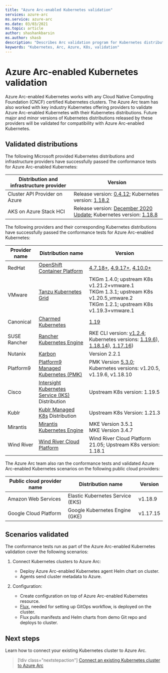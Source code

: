 ```yaml
---
title: "Azure Arc-enabled Kubernetes validation"
services: azure-arc
ms.service: azure-arc
ms.date: 03/03/2021
ms.topic: article
author: shashankbarsin
ms.author: shasb
description: "Describes Arc validation program for Kubernetes distributions"
keywords: "Kubernetes, Arc, Azure, K8s, validation"
---
```


# Azure Arc-enabled Kubernetes validation

Azure Arc-enabled Kubernetes works with any Cloud Native Computing Foundation (CNCF) certified Kubernetes clusters. The Azure Arc team has also worked with key industry Kubernetes offering providers to validate Azure Arc-enabled Kubernetes with their Kubernetes distributions. Future major and minor versions of Kubernetes distributions released by these providers will be validated for compatibility with Azure Arc-enabled Kubernetes.

## Validated distributions

The following Microsoft provided Kubernetes distributions and infrastructure providers have successfully passed the conformance tests for Azure Arc-enabled Kubernetes:

| Distribution and infrastructure provider | Version |
| ---------------------------------------- | ------- |
| Cluster API Provider on Azure            | Release version: [0.4.12](https://github.com/kubernetes-sigs/cluster-api-provider-azure/releases/tag/v0.4.12); Kubernetes version: [1.18.2](https://github.com/kubernetes/kubernetes/releases/tag/v1.18.2) |
| AKS on Azure Stack HCI                   | Release version: [December 2020 Update](https://github.com/Azure/aks-hci/releases/tag/AKS-HCI-2012); Kubernetes version: [1.18.8](https://github.com/kubernetes/kubernetes/releases/tag/v1.18.8) |

The following providers and their corresponding Kubernetes distributions have successfully passed the conformance tests for Azure Arc-enabled Kubernetes:

| Provider name | Distribution name | Version |
| ------------ | ----------------- | ------- |
| RedHat       | [OpenShift Container Platform](https://www.openshift.com/products/container-platform) | [4.7.18+](https://docs.openshift.com/container-platform/4.7/release_notes/ocp-4-7-release-notes.html), [4.9.17+](https://docs.openshift.com/container-platform/4.9/release_notes/ocp-4-9-release-notes.html), [4.10.0+](https://docs.openshift.com/container-platform/4.10/release_notes/ocp-4-10-release-notes.html) |
| VMware       | [Tanzu Kubernetes Grid](https://tanzu.vmware.com/kubernetes-grid) | TKGm 1.4.0; upstream K8s v1.21.2+vmware.1 <br>TKGm 1.3.1; upstream K8s v1.20.5_vmware.2 <br>TKGm 1.2.1; upstream K8s v1.19.3+vmware.1 |
| Canonical    | [Charmed Kubernetes](https://ubuntu.com/kubernetes) | [1.19](https://ubuntu.com/kubernetes/docs/1.19/components) |
| SUSE Rancher      | [Rancher Kubernetes Engine](https://rancher.com/products/rke/) | RKE CLI version: [v1.2.4](https://github.com/rancher/rke/releases/tag/v1.2.4); Kubernetes versions: [1.19.6](https://github.com/kubernetes/kubernetes/releases/tag/v1.19.6)), [1.18.14](https://github.com/kubernetes/kubernetes/releases/tag/v1.18.14)), [1.17.16](https://github.com/kubernetes/kubernetes/releases/tag/v1.17.16))  |
| Nutanix      | [Karbon](https://www.nutanix.com/products/karbon)    | Version 2.2.1 |
| Platform9      | [Platform9 Managed Kubernetes (PMK)](https://platform9.com/managed-kubernetes/)    | PMK Version [5.3.0](https://platform9.com/docs/kubernetes/release-notes#platform9-managed-kubernetes-version-53-release-notes); Kubernetes versions: v1.20.5, v1.19.6, v1.18.10 |
| Cisco	| [Intersight Kubernetes Service (IKS)](https://www.cisco.com/c/en/us/products/cloud-systems-management/cloud-operations/intersight-kubernetes-service.html) Distribution | Upstream K8s version: 1.19.5 |
| Kublr	| [Kublr Managed K8s](https://kublr.com/managed-kubernetes/) Distribution | Upstream K8s Version: 1.21.3 |
| Mirantis | [Mirantis Kubernetes Engine](https://www.mirantis.com/software/mirantis-kubernetes-engine/) | MKE Version 3.5.1 <br> MKE Version 3.4.7 |
| Wind River | [Wind River Cloud Platform](https://www.windriver.com/studio/operator/cloud-platform) | Wind River Cloud Platform 21.05; Upstream K8s version: 1.18.1 |

The Azure Arc team also ran the conformance tests and validated Azure Arc-enabled Kubernetes scenarios on the following public cloud providers:

| Public cloud provider name | Distribution name | Version |
| -------------------------- | ----------------- | ------- |
| Amazon Web Services        | Elastic Kubernetes Service (EKS) | v1.18.9  |
| Google Cloud Platform      | Google Kubernetes Engine (GKE) | v1.17.15 |

## Scenarios validated

The conformance tests run as part of the Azure Arc-enabled Kubernetes validation cover the following scenarios:

1. Connect Kubernetes clusters to Azure Arc: 
    * Deploy Azure Arc-enabled Kubernetes agent Helm chart on cluster.
    * Agents send cluster metadata to Azure.

2. Configuration: 
    * Create configuration on top of Azure Arc-enabled Kubernetes resource.
    * [Flux](https://docs.fluxcd.io/), needed for setting up GitOps workflow, is deployed on the cluster.
    * Flux pulls manifests and Helm charts from demo Git repo and deploys to cluster.

## Next steps

Learn how to connect your existing Kubernetes cluster to Azure Arc.
> [!div class="nextstepaction"]
> [Connect an existing Kubernetes cluster to Azure Arc](./quickstart-connect-cluster.md)
